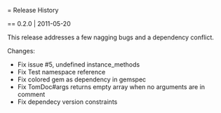 = Release History

== 0.2.0 | 2011-05-20

This release addresses a few nagging bugs and a dependency conflict.

Changes:

* Fix issue #5, undefined instance_methods
* Fix Test namespace reference
* Fix colored gem as dependency in gemspec
* Fix TomDoc#args returns empty array when no arguments are in comment
* Fix dependecy version constraints
 
